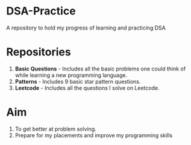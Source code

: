 # DSA-Practice
A repository to hold my progress of learning and practicing DSA

# Repositories
1) **Basic Questions** - Includes all the basic problems one could think of while learning a new programming language.
2) **Patterns** - Includes 9 basic star pattern questions.
2) **Leetcode** - Includes all the questions I solve on Leetcode.

# Aim
1) To get better at problem solving.
2) Prepare for my placements and improve my programming skills
